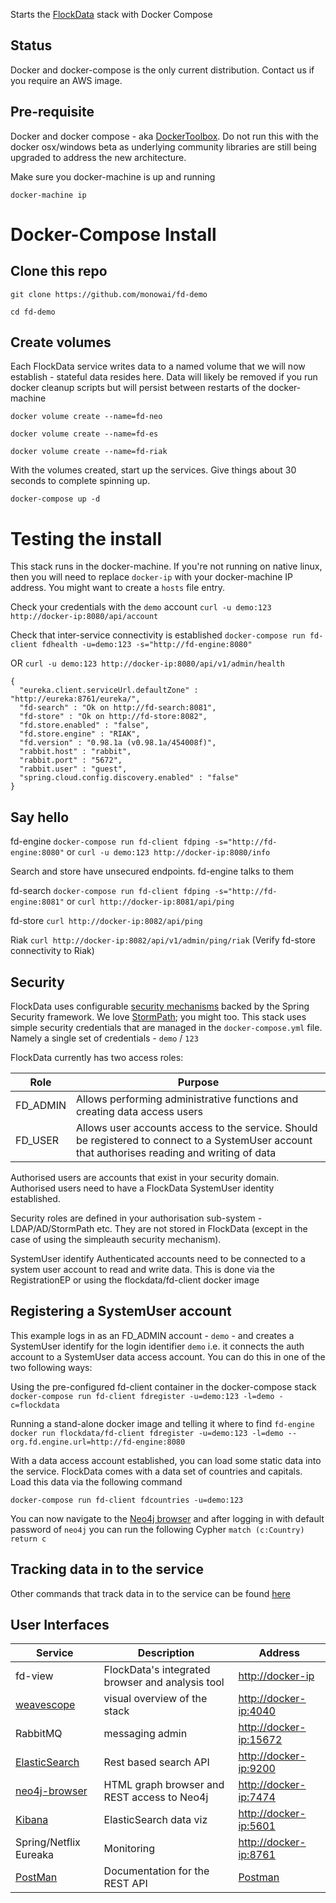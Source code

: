 
Starts the [FlockData](http://FlockData.com) stack with Docker Compose

## Status
Docker and docker-compose is the only current distribution. Contact us if you require an AWS image.

## Pre-requisite
Docker and docker compose  - aka [DockerToolbox](https://www.docker.com/products/docker-toolbox). Do not run this with the docker osx/windows beta as underlying community libraries are still being upgraded to address the new architecture.

Make sure you docker-machine is up and running

`docker-machine ip`

# Docker-Compose Install

## Clone this repo
`git clone https://github.com/monowai/fd-demo`

`cd fd-demo`

## Create volumes
Each FlockData service writes data to a named volume that we will now establish - stateful data resides here. Data will likely be removed if you run docker cleanup scripts but will persist between restarts of the docker-machine

`docker volume create --name=fd-neo`

`docker volume create --name=fd-es`

`docker volume create --name=fd-riak`


With the volumes created, start up the services. Give things about 30 seconds to complete spinning up.

`docker-compose up -d`

# Testing the install
This stack runs in the docker-machine. If you're not running on native linux, then you will need to replace `docker-ip` with your docker-machine IP address. You might want to create a `hosts` file entry.

Check your credentials with the `demo` account
`curl -u demo:123 http://docker-ip:8080/api/account`

Check that inter-service connectivity is established
`docker-compose run fd-client fdhealth -u=demo:123 -s="http://fd-engine:8080"`

OR
`curl -u demo:123 http://docker-ip:8080/api/v1/admin/health`

```
{
  "eureka.client.serviceUrl.defaultZone" : "http://eureka:8761/eureka/",
  "fd-search" : "Ok on http://fd-search:8081",
  "fd-store" : "Ok on http://fd-store:8082",
  "fd.store.enabled" : "false",
  "fd.store.engine" : "RIAK",
  "fd.version" : "0.98.1a (v0.98.1a/454008f)",
  "rabbit.host" : "rabbit",
  "rabbit.port" : "5672",
  "rabbit.user" : "guest",
  "spring.cloud.config.discovery.enabled" : "false"
}
```

## Say hello

fd-engine
`docker-compose run fd-client fdping -s="http://fd-engine:8080"`
or
`curl -u demo:123 http://docker-ip:8080/info`

Search and store have unsecured endpoints. fd-engine talks to them

fd-search
`docker-compose run fd-client fdping -s="http://fd-engine:8081"`
or
`curl http://docker-ip:8081/api/ping`

fd-store
`curl http://docker-ip:8082/api/ping`

Riak
`curl http://docker-ip:8082/api/v1/admin/ping/riak` (Verify fd-store connectivity to Riak)

## Security

FlockData uses configurable [security mechanisms](https://github.com/monowai/flockdata.org/tree/master/fd-security) backed by the Spring Security framework. We love [StormPath](http://stormpath.com); you might too.
This stack uses simple security credentials that are managed in the `docker-compose.yml` file. Namely a single set of credentials - `demo` / `123`

FlockData currently has two access roles:

|Role|Purpose|
|---|---|
|FD_ADMIN|Allows performing administrative functions and creating data access users|
|FD_USER|Allows user accounts access to the service. Should be registered to connect to a SystemUser account that authorises reading and writing of data|

Authorised users are accounts that exist in your security domain. Authorised users need to have a FlockData SystemUser identity established. 

Security roles are defined in your authorisation sub-system - LDAP/AD/StormPath etc. They are not stored in FlockData (except in the case of using the simpleauth security mechanism).    

SystemUser identify
    Authenticated accounts need to be connected to a system user account to read and write data. This is done via the RegistrationEP or using the flockdata/fd-client docker image

## Registering a SystemUser account
This example logs in as an FD_ADMIN account - `demo` - and creates a SystemUser identify for the login identifier `demo` i.e. it connects the auth account to a SystemUser data access account. You can do this in one of the two following ways:

Using the pre-configured fd-client container in the docker-compose stack
`docker-compose run fd-client fdregister -u=demo:123 -l=demo -c=flockdata`

Running a stand-alone docker image and telling it where to find `fd-engine`
`docker run flockdata/fd-client fdregister -u=demo:123 -l=demo --org.fd.engine.url=http://fd-engine:8080`


With a data access account established, you can load some static data into the service. FlockData comes with a data set of countries and capitals. Load this data via the following command    

`docker-compose run fd-client fdcountries -u=demo:123`

You can now navigate to the [Neo4j browser](http://docker-ip:7474) and after logging in with default password of `neo4j` you can run the following Cypher
`match (c:Country) return c` 

## Tracking data in to the service

Other commands that track data in to the service can be found [here](https://github.com/monowai/flockdata.org/tree/master/fd-engine#interacting-with-flockdata)

## User Interfaces

|Service   |Description   |Address   |
|---|---|---|
|fd-view |FlockData's integrated browser and analysis tool   |[http://docker-ip](http://docker-ip)|
|[weavescope](https://www.weave.works/products/weave-scope/)|visual overview of the stack   |[http://docker-ip:4040](http://docker-ip:4040)|
|RabbitMQ |messaging admin|[http://docker-ip:15672](http://docker-ip:15672)|
|[ElasticSearch](https://www.elastic.co)|Rest based search API |[http://docker-ip:9200](http://docker-ip:9200)|
[neo4j-browser](http://neo4j.org)|HTML graph browser and REST access to Neo4j|[http://docker-ip:7474](http://docker-ip:7474)|
[Kibana](https://www.elastic.co/products/kibana)|ElasticSearch data viz|[http://docker-ip:5601](http://docker-ip:5601)|
|Spring/Netflix Eureaka|Monitoring|[http://docker-ip:8761](http://docker-ip:8761)|
|[PostMan](https://chrome.google.com/webstore/detail/postman/fhbjgbiflinjbdggehcddcbncdddomop?hl=en)|Documentation for the REST API|[Postman](https://github.com/monowai/flockdata.org/blob/master/fd.api-postman.json)|

